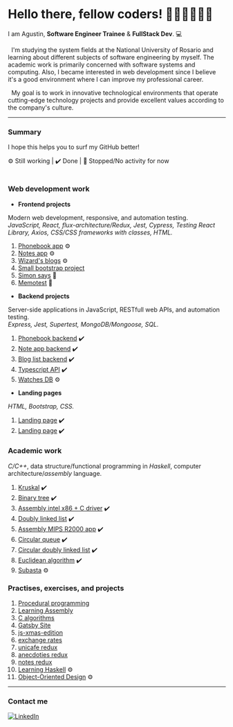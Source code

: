 <h1> Hello there, fellow coders! 👩🏼‍💻👨🏻‍💻</h1> <!-- <img src="src/one-ring.png"> -->

I am Agustin, **Software Engineer Trainee** & **FullStack Dev**. 💻

&nbsp;&nbsp;I'm studying the system fields at the National University of Rosario and learning about different subjects of software engineering by myself. The academic work is primarily concerned with software systems and computing. Also, I became interested in web development since I believe it's a good environment where I can improve my professional career.

&nbsp;&nbsp;My goal is to work in innovative technological environments that operate cutting-edge technology projects and provide excellent values according to the company's culture.

---

### Summary
I hope this helps you to surf my GitHub better!

 ⚙️ Still working
| ✔️ Done
| 🛑 Stopped/No activity for now
<br>
<br>
### Web development work
- **Frontend projects**

Modern web development, responsive, and automation testing. 
<br>
*JavaScript, React, flux-architecture/Redux, Jest, Cypress, Testing React Library, Axios, CSS/CSS frameworks with classes, HTML.*
1. [Phonebook app](https://github.com/agustinlozano/phonebook "Phonebook app") ⚙️
2. [Notes app](https://github.com/agustinlozano/notes-app "Notes app") ⚙️
3. [Wizard's blogs](https://github.com/agustinlozano/wizards-blog "Wizard's blogs") ⚙️
4. [Small bootstrap project](https://github.com/agustinlozano/front-end-projec "Small bootstrap project")
5. [Simon says](https://github.com/agustinlozano/simon-dice "Simon says") 🛑
6. [Memotest](https://github.com/agustinlozano/memotest "Memotest") 🛑

- **Backend projects**

Server-side applications in JavaScript, RESTfull web APIs, and automation testing. 
<br>
*Express, Jest, Supertest, MongoDB/Mongoose, SQL.*
1. [Phonebook backend](https://github.com/agustinlozano/phonebook-backend "Phonebook backend") ✔️
2. [Note app backend](https://github.com/agustinlozano/note-app-backend "Note app backend") ✔️
3. [Blog list backend](https://github.com/agustinlozano/blog-list-backend "Blog list backend") ✔️
4. [Typescript API](https://github.com/agustinlozano/typescript-API "Typescript API") ✔️
5. [Watches DB](https://github.com/agustinlozano/watches-db "Watches DB") ⚙️

- **Landing pages**

*HTML, Bootstrap, CSS.*
1. [Landing page](https://github.com/agustinlozano/landing-page-1 "Landing page") ✔️
2. [Landing page](https://github.com/agustinlozano/landing-page-2 "Landing page") ✔️

### Academic work
*C/C++*, data structure/functional programming in *Haskell*, computer architecture/*assembly* language.
1. [Kruskal](https://github.com/agustinlozano/kruskal "Kruskal") ✔️
2. [Binary tree](https://github.com/agustinlozano/binary-tree "Binary tree") ✔️
3. [Assembly intel x86 + C driver](https://github.com/agustinlozano/driver "Assembly intel x86 + C driver") ✔️
4. [Doubly linked list](https://github.com/agustinlozano/doubly-linked-list "Doubly linked list") ✔️
5. [Assembly MIPS R2000 app](https://github.com/agustinlozano/assembly-app "Assembly MIPS R2000 app") ✔️
6. [Circular queue](https://github.com/agustinlozano/circular-queue "Circular queue") ✔️
7. [Circular doubly linked list](https://github.com/agustinlozano/circular-doubly-linked-list "Circular doubly linked list") ✔️
8. [Euclidean algorithm](https://github.com/agustinlozano/euclidean-algorithm "Euclidean algorithm") ✔️
9. [Subasta](https://github.com/agustinlozano/subasta "Subasta") ⚙️

### Practises, exercises, and projects
1. [Procedural programming](https://github.com/agustinlozano/assembly-practice "Procedural programming")
2. [Learning Assembly](https://github.com/agustinlozano/assembly-practice "Assembly-practice")
3. [C algorithms](https://github.com/agustinlozano/assembly-practice "C algorithms")
4. [Gatsby Site](https://github.com/agustinlozano/first-gatsby-site "Gatsby Site")
5. [js-xmas-edition](https://github.com/agustinlozano/js-xmas-edition "js-xmas-edition")
6. [exchange rates](https://github.com/agustinlozano/exchangerates "exchange rates")
7. [unicafe redux](https://github.com/agustinlozano/unicafe-redux "unicafe redux")
8. [anecdoties redux](https://github.com/agustinlozano/redux-anecdoties "anecdoties redux")
9. [notes redux](https://github.com/agustinlozano/redux-notes "notes redux")
10. [Learning Haskell](https://github.com/agustinlozano/haskell "Haskell practices") ⚙️
11. [Object-Oriented Design](https://github.com/agustinlozano/DOO "DOO") ⚙️
---

### Contact me

<a href="https://www.linkedin.com/in/agustin-lozano-blua/" target="_blank"><img src="https://img.shields.io/badge/LinkedIn-%230077B5.svg?&style=flat-square&logo=linkedin&logoColor=white" alt="LinkedIn"></a>
